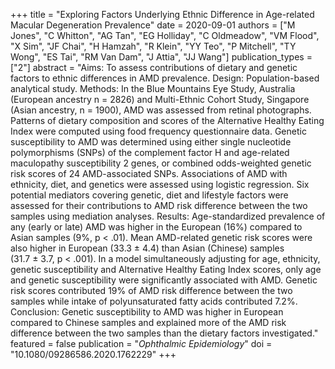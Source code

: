 +++
title = "Exploring Factors Underlying Ethnic Difference in Age-related Macular Degeneration Prevalence"
date = 2020-09-01
authors = ["M Jones", "C Whitton", "AG Tan", "EG Holliday", "C Oldmeadow", "VM Flood", "X Sim", "JF Chai", "H Hamzah", "R Klein", "YY Teo", "P Mitchell", "TY Wong", "ES Tai", "RM Van Dam", "J Attia", "JJ Wang"]
publication_types = ["2"]
abstract = "Aims: To assess contributions of dietary and genetic factors to ethnic differences in AMD prevalence. Design: Population-based analytical study. Methods: In the Blue Mountains Eye Study, Australia (European ancestry n = 2826) and Multi-Ethnic Cohort Study, Singapore (Asian ancestry, n = 1900), AMD was assessed from retinal photographs. Patterns of dietary composition and scores of the Alternative Healthy Eating Index were computed using food frequency questionnaire data. Genetic susceptibility to AMD was determined using either single nucleotide polymorphisms (SNPs) of the complement factor H and age-related maculopathy susceptibility 2 genes, or combined odds-weighted genetic risk scores of 24 AMD-associated SNPs. Associations of AMD with ethnicity, diet, and genetics were assessed using logistic regression. Six potential mediators covering genetic, diet and lifestyle factors were assessed for their contributions to AMD risk difference between the two samples using mediation analyses. Results: Age-standardized prevalence of any (early or late) AMD was higher in the European (16%) compared to Asian samples (9%, p < .01). Mean AMD-related genetic risk scores were also higher in European (33.3 ± 4.4) than Asian (Chinese) samples (31.7 ± 3.7, p < .001). In a model simultaneously adjusting for age, ethnicity, genetic susceptibility and Alternative Healthy Eating Index scores, only age and genetic susceptibility were significantly associated with AMD. Genetic risk scores contributed 19% of AMD risk difference between the two samples while intake of polyunsaturated fatty acids contributed 7.2%. Conclusion: Genetic susceptibility to AMD was higher in European compared to Chinese samples and explained more of the AMD risk difference between the two samples than the dietary factors investigated."
featured = false
publication = "*Ophthalmic Epidemiology*"
doi = "10.1080/09286586.2020.1762229"
+++

